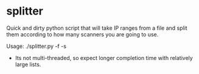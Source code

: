 splitter
========

Quick and dirty python script that will take IP ranges from a file and split them according to how many scanners you are going to use. 



Usage: ./splitter.py -f <file> -s <number of scanners>

* Its not multi-threaded, so expect longer completion time with relatively large lists. 
